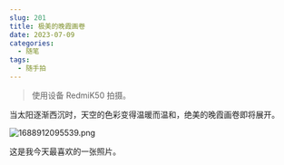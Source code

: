 ```yaml
---
slug: 201
title: 极美的晚霞画卷
date: 2023-07-09
categories: 
  - 随笔
tags:
  - 随手拍
---
```


> 使用设备 RedmiK50 拍摄。

当太阳逐渐西沉时，天空的色彩变得温暖而温和，绝美的晚霞画卷即将展开。

![1688912095539.png](https://imgurl.zishu.me/images/2023/64aac0e2977cb.png)

这是我今天最喜欢的一张照片。